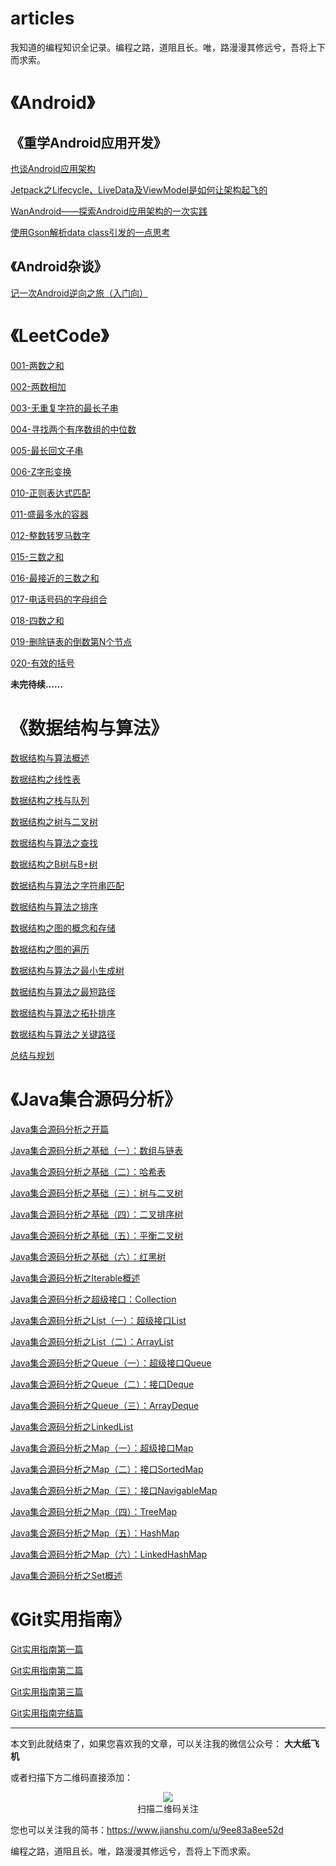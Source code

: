 # articles

我知道的编程知识全记录。编程之路，道阻且长。唯，路漫漫其修远兮，吾将上下而求索。

# 《Android》

## 《重学Android应用开发》

[也谈Android应用架构](/android/the_relearning_of_android/也谈Android应用架构.md)

[Jetpack之Lifecycle、LiveData及ViewModel是如何让架构起飞的](/android/the_relearning_of_android/Jetpack之Lifecycle、LiveData及ViewModel是如何让架构起飞的.md)

[WanAndroid——探索Android应用架构的一次实践](/android/the_relearning_of_android/WanAndroid——探索Android应用架构的一次实践.md)

[使用Gson解析data class引发的一点思考](/android/the_relearning_of_android/使用Gson解析data-class引发的一点思考.md)

## 《Android杂谈》

[记一次Android逆向之旅（入门向）](./android/记一次Android逆向之旅（入门向）.md)

# 《LeetCode》

[001-两数之和](./leetcode/LeetCode001.md)

[002-两数相加](./leetcode/LeetCode002.md)

[003-无重复字符的最长子串](./leetcode/LeetCode003.md)

[004-寻找两个有序数组的中位数](./leetcode/LeetCode004.md)

[005-最长回文子串](./leetcode/LeetCode005.md)

[006-Z字形变换](./leetcode/LeetCode006.md)

[010-正则表达式匹配](./leetcode/LeetCode010.md)

[011-盛最多水的容器](./leetcode/LeetCode011.md)

[012-整数转罗马数字](./leetcode/LeetCode012.md)

[015-三数之和](./leetcode/LeetCode015.md)

[016-最接近的三数之和](./leetcode/LeetCode016.md)

[017-电话号码的字母组合](./leetcode/LeetCode017.md)

[018-四数之和](./leetcode/LeetCode018.md)

[019-删除链表的倒数第N个节点](./leetcode/LeetCode019.md)

[020-有效的括号](./leetcode/LeetCode020.md)

**未完待续……**

# 《数据结构与算法》

[数据结构与算法概述](./data_structure_and_algorithm/数据结构与算法概述.md)

[数据结构之线性表](./data_structure_and_algorithm/数据结构之线性表.md)

[数据结构之栈与队列](./data_structure_and_algorithm/数据结构之栈与队列.md)

[数据结构之树与二叉树](./data_structure_and_algorithm/数据结构之树与二叉树.md)

[数据结构与算法之查找](./data_structure_and_algorithm/数据结构与算法之查找.md)

[数据结构之B树与B+树](./data_structure_and_algorithm/数据结构之B树与B+树.md)

[数据结构与算法之字符串匹配](./data_structure_and_algorithm/数据结构与算法之字符串匹配.md)

[数据结构与算法之排序](./data_structure_and_algorithm/数据结构与算法之排序.md)

[数据结构之图的概念和存储](./data_structure_and_algorithm/数据结构之图的概念和存储.md)

[数据结构之图的遍历](./data_structure_and_algorithm/数据结构之图的遍历.md)

[数据结构与算法之最小生成树](./data_structure_and_algorithm/数据结构与算法之最小生成树.md)

[数据结构与算法之最短路径](./data_structure_and_algorithm/数据结构与算法之最短路径.md)

[数据结构与算法之拓扑排序](./data_structure_and_algorithm/数据结构与算法之拓扑排序.md)

[数据结构与算法之关键路径](./data_structure_and_algorithm/数据结构与算法之关键路径.md)

[总结与规划](./data_structure_and_algorithm/总结与规划.md)

# 《Java集合源码分析》

[Java集合源码分析之开篇](./java/collection/Java集合源码分析之开篇.md)

[Java集合源码分析之基础（一）：数组与链表](./java/collection/Java集合源码分析之基础（一）：数组与链表.md)

[Java集合源码分析之基础（二）：哈希表](./java/collection/Java集合源码分析之基础（二）：哈希表.md)

[Java集合源码分析之基础（三）：树与二叉树](./java/collection/Java集合源码分析之基础（三）：树与二叉树.md)

[Java集合源码分析之基础（四）：二叉排序树](./java/collection/Java集合源码分析之基础（四）：二叉排序树.md)

[Java集合源码分析之基础（五）：平衡二叉树](./java/collection/Java集合源码分析之基础（五）：平衡二叉树.md)

[Java集合源码分析之基础（六）：红黑树](./java/collection/Java集合源码分析之基础（六）：红黑树.md)

[Java集合源码分析之Iterable概述](./java/collection/Java集合源码分析之Iterable概述.md)

[Java集合源码分析之超级接口：Collection](./java/collection/Java集合源码分析之超级接口：Collection.md)

[Java集合源码分析之List（一）：超级接口List](./java/collection/Java集合源码分析之List（一）：超级接口List.md)

[Java集合源码分析之List（二）：ArrayList](./java/collection/Java集合源码分析之List（二）：ArrayList.md)

[Java集合源码分析之Queue（一）：超级接口Queue](./java/collection/Java集合源码分析之Queue（一）：超级接口Queue.md)

[Java集合源码分析之Queue（二）：接口Deque](./java/collection/Java集合源码分析之Queue（二）：接口Deque.md)

[Java集合源码分析之Queue（三）：ArrayDeque](./java/collection/Java集合源码分析之Queue（三）：ArrayDeque.md)

[Java集合源码分析之LinkedList](./java/collection/Java集合源码分析之LinkedList.md)

[Java集合源码分析之Map（一）：超级接口Map](./java/collection/Java集合源码分析之Map（一）：超级接口Map.md)

[Java集合源码分析之Map（二）：接口SortedMap](./java/collection/Java集合源码分析之Map（二）：接口SortedMap.md)

[Java集合源码分析之Map（三）：接口NavigableMap](./java/collection/Java集合源码分析之Map（三）：接口NavigableMap.md)

[Java集合源码分析之Map（四）：TreeMap](./java/collection/Java集合源码分析之Map（四）：TreeMap.md)

[Java集合源码分析之Map（五）：HashMap](./java/collection/Java集合源码分析之Map（五）：HashMap.md)

[Java集合源码分析之Map（六）：LinkedHashMap](./java/collection/Java集合源码分析之Map（六）：LinkedHashMap.md)

[Java集合源码分析之Set概述](./java/collection/Java集合源码分析之Set概述.md)

# 《Git实用指南》

[Git实用指南第一篇](./git/Git实用指南第一篇.md)

[Git实用指南第二篇](./git/Git实用指南第二篇.md)

[Git实用指南第三篇](./git/Git实用指南第三篇.md)

[Git实用指南完结篇](./git/Git实用指南完结篇.md)

---

本文到此就结束了，如果您喜欢我的文章，可以关注我的微信公众号： **大大纸飞机** 

或者扫描下方二维码直接添加：

<div align="center"><img src ="./qrcode.jpg" /><br/>扫描二维码关注</div>

您也可以关注我的简书：https://www.jianshu.com/u/9ee83a8ee52d

编程之路，道阻且长。唯，路漫漫其修远兮，吾将上下而求索。